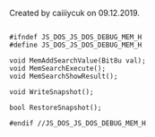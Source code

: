 




Created by caiiiycuk on 09.12.2019.



  

```

#ifndef JS_DOS_JS_DOS_DEBUG_MEM_H
#define JS_DOS_JS_DOS_DEBUG_MEM_H

void MemAddSearchValue(Bit8u val);
void MemSearchExecute();
void MemSearchShowResult();

void WriteSnapshot();

bool RestoreSnapshot();

#endif //JS_DOS_JS_DOS_DEBUG_MEM_H


```




